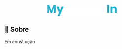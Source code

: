 <p  align="center"><img src="https://raw.githubusercontent.com/viniengelage/mymoneyin/main/assets/logo.png"/></p>

## :blue_book: Sobre
Em construção
